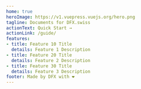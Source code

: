 ```yaml
---
home: true
heroImage: https://v1.vuepress.vuejs.org/hero.png
tagline: Documents for DFX.swiss
actionText: Quick Start →
actionLink: /guide/
features:
- title: Feature 10 Title
  details: Feature 1 Description
- title: Feature 20 Title
  details: Feature 2 Description
- title: Feature 30 Title
  details: Feature 3 Description
footer: Made by DFX with ❤️
---
```

